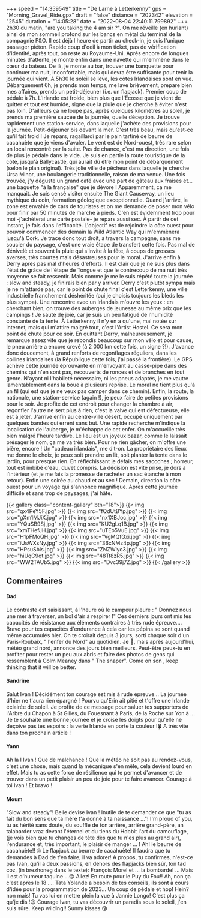 +++
speed = "14.359549"
title = "De Larne à Letterkenny"
gps = "Morning_Gravel_Ride.gpx"
draft = "false"
distance = "202342"
elevation = "2545"
duration = "14:05:28"
date = "2022-08-04 22:40:11.799892"
+++
2h30 du matin, "are you taking the 4 am sir ?". On me réveille (en hurlant) ainsi de mon sommeil profond sur les bancs en métal du terminal de la compagnie P&O. Il est déjà l'heure de partir au check-in, je suis l'unique passager piéton. Rapide coup d'oeil à mon ticket, pas de vérification d'identité, après tout, on reste au Royaume-Uni. Après encore de longues minutes d'attente, je monte enfin dans une navette qui m'emmène dans le cœur du bateau. De là, je monte au bar, trouver une banquette pour continuer ma nuit, inconfortable, mais qui devra être suffisante pour tenir la journée qui vient. A 5h30 le soleil se lève, les côtes Irlandaises sont en vue. Débarquement 6h, je prends mon temps, me lave brièvement, prepare bien mes affaires, prends un petit-déjeuner (i.e. un flapjack). Premier coup de pédale à 7h. L'Irlande est froide, bien plus que l'Écosse que je vient de quitter et tout est humide, signe que la pluie que je cherche à éviter n'est pas loin. D'ailleurs ça ne loupe pas, après quelques kilomètres au soleil, je prends ma première saucée de la journée, quelle déception. Je trouve rapidement une station-service, dans laquelle j'achète des provisions pour la journée. Petit-déjeuner bis devant la mer. C'est très beau, mais qu'est-ce qu'il fait froid ! Je repars, ragaillardi par le pain tartiné de beurre de cacahuète que je viens d'avaler. Le vent est de Nord-ouest, très rare selon un local rencontré par la suite. Pas de chance, c'est ma direction, une fois de plus je pédale dans le vide. Je suis en partie la route touristique de la côte, jusqu'à Ballycastle, qui aurait dû être mon point de débarquement (selon le plan original). Très jolie ville de pêcheur dans laquelle je cherche Ursa Minor, une boulangerie traditionnelle, raison de ma venue. Une fois trouvée, j'y déguste un grand café avec une part de gâteau aux fraises et... une baguette "à la française" que je dévore ! Apparemment, ça me manquait. Je suis censé visiter ensuite The Giant Causeway, un lieu mythique du coin, formation géologique exceptionnelle. Quand j'arrive, la zone est envahie de cars de touristes et on me demande de poser mon vélo pour finir par 50 minutes de marche à pieds. C'en est évidemment trop pour moi -j'achèterai une carte postale- je repars aussi sec. À partir de cet instant, je fais dans l'efficacité. L'objectif est de rejoindre la côte ouest pour pouvoir commencer dès demain la Wild Atlantic Way qui m'emmènera jusqu'à Cork. Je trace donc tout droit, à travers la campagne, sans me soucier du paysage, c'est une vraie étape de transfert cette fois. Pas mal de dénivelé et souvent la pluie qui s'invite à la fête, à coups de grosses averses, très courtes mais désastreuses pour le moral. J'arrive enfin à Derry après pas mal d'heures d'efforts. Il est clair que je ne suis plus dans l'état de grâce de l'étape de Tongue et que le contrecoup de ma nuit très moyenne se fait ressentir. Mais comme je me le suis répété toute la journée : slow and steady, je finirais bien par y arriver. Derry c'est plutôt sympa mais je ne m'attarde pas, car le point de chute final c'est Letterkenny, une ville industrielle franchement déshéritée (oui je choisis toujours les bleds les plus sympa). Une rencontre avec un Irlandais m'ouvre les yeux : en cherchant bien, on trouve des auberges de jeunesse au même prix que les campings ! Je saute de joie, car je suis un peu fatigué de l'humidité constante de la tente. À Letterkenny il n'y en a qu'une, mal notée sur internet, mais qui m'attire malgré tout, c'est l'Artist Hostel. Ce sera mon point de chute pour ce soir. En quittant Derry, malheureusement, je remarque assez vite que je rebondis beaucoup sur mon vélo et pour cause, le pneu arrière a encore crevé (à 2 000 km cette fois, un signe ?!). J'avance donc doucement, à grand renforts de regonflages réguliers, dans les collines irlandaises (la République cette fois, j'ai passé la frontière). Le GPS achève cette journée éprouvante en m'envoyant au casse-pipe dans des chemins qui n'en sont pas, recouverts de ronces et de branches en tout genre. N'ayant ni l'habileté nécessaire, ni les pneus adaptés, je me vautre lamentablement dans la boue à plusieurs reprise. Le moral ne tient plus qu'à un fil (qui est que je ne veux pas camper dans ce chemin). Enfin, la route, la nationale, une station-service (again !), je peux faire de petites provisions pour le soir. Je profite de cet endroit pour changer la chambre à air, regonfler l'autre ne sert plus à rien, c'est la valve qui est défectueuse, elle est à jeter. J'arrive enfin au centre-ville désert, occupé uniquement par quelques bandes qui errent sans but. Une rapide recherche m'indique la localisation de l'auberge, je m'échappe de cet enfer. On m'accueille très bien malgré l'heure tardive. Le lieu est un joyeux bazar, comme le laissait présager le nom, ça me va très bien. Pour ne rien gâcher, on m'offre une bière, encore ! Un "cadeau irlandais", me dit-on. La propriétaire des lieux me donne le choix, je peux soit prendre un lit, soit planter la tente dans le jardin, pour presque rien. En réfléchissant je défais mes sacoches ; horreur, tout est imbibé d'eau, duvet compris. La décision est vite prise, je dors à l'intérieur (et je me fais la promesse de racheter un sac étanche à mon retour). Enfin une soirée au chaud et au sec ! Demain, direction la côte ouest pour un voyage qui s'annonce magnifique. Après cette journée difficile et sans trop de paysages, j'ai hâte.

{{< gallery class="content-gallery" btn="18">}}
{{< img src="qx4PeY5F.jpg" >}}
{{< img src="fQdUtBYp.jpg" >}}
{{< img src="gXm1MJiX.jpg" >}}
{{< img src="nx1XBJoc.jpg" >}}
{{< img src="YQuSB9Sj.jpg" >}}
{{< img src="KU2gLq1B.jpg" >}}
{{< img src="xmTHefJH.jpg" >}}
{{< img src="uTEo5VuE.jpg" >}}
{{< img src="H1pFMoQH.jpg" >}}
{{< img src="VgMQfGxi.jpg" >}}
{{< img src="iUsWXsNy.jpg" >}}
{{< img src="36cNMz4p.jpg" >}}
{{< img src="HPsuSbis.jpg" >}}
{{< img src="ZNZWiyc3.jpg" >}}
{{< img src="hiUqC9qt.jpg" >}}
{{< img src="48Tt8zR5.jpg" >}}
{{< img src="WW2TAUb5.jpg" >}}
{{< img src="Dvc39j7Z.jpg" >}}
{{< /gallery >}}

## Commentaires
#### Dad
Le contraste est saisissant, à l'heure où le campeur pleure : " Donnez nous une mer à traverser, un bol d'air à respirer !"
Ces derniers jours ont mis tes capacités de résistance aux éléments contraires à très rude épreuve.... Bravo pour tes capacités d'endurance à cela car les pépins se sont quand même accumulés hier. On te croirait depuis 3 jours, sorti chaque soir d'un Paris-Roubaix, " l'enfer du Nord" au quotidien.
Je 🤞, mais après aujourd'hui, météo grand nord, annonce des jours bien meilleurs.
Peut-être peux-tu en profiter pour rester un peu aux abris et faire des photos de gens qui ressemblent à Colm Meaney dans " The snaper".
Come on son , keep thinking that it will be better.
#### Sandrine
Salut Ivan !
Décidément ton courage est mis à rude épreuve...
La journée d'hier ne t'aura rien épargné !
Pourvu qu'Erin ait pitié et t'offre une Irlande éclairée de soleil.
Je profite de ce message pour saluer tes supporters de l'Arbre du Chapon à St Gilles, du Fouesnant à Paris, de la Roche sur Yon à ... 
Je te souhaite une bonne journée et je croise les doigts pour qu'elle ne deçoive pas tes espoirs : la verte Irlande en porte la couleur !🍀
A très vite dans ton prochain article !
#### Yann
Ah la l Ivan ! Que de malchance ! Que la météo ne soit pas au rendez-vous, c'est une chose, mais quand la mécanique s'en mêle, cela devient lourd en effet. Mais tu as cette force de résilience qui te permet d'avancer et de trouver dans un petit plaisir un peu de joie pour te faire avancer.
Courage à toi Ivan ! Et bravo !
#### Moum
"Slow and steady"! Belle devise Ivan ! Inutile de te demander ce que "tu as fait du bon sens que ta mère t'a donné à ta naissance ..."! I'm proud of you, tu as hérité sans doute, du souffle de ton arrière, arrière grand-père, an talabarder vraz devant l'éternel et du tiens du Hobbit l'art du camouflage, (je vois bien que tu changes de tête dès que tu n'es plus au grand air), l'endurance et, très important, le plaisir de manger ... ! Ah! le beurre de cacahuète!! 🙄 Le flapjack au beurre de cacahuète! Il faudra que tu demandes à Dad de t'en faire, il va adorer! A propos, tu confirmes, n'est-ce pas Ivan, qu'il a deux passions, en dehors des flapjacks bien sûr, ton tad coz, (in brezhoneg dans le texte): François Morel et ... la bombarde! ... Mais il est d'humeur taquine ...😊 Allez! En route pour le Puy du Fou!! Ah, non ça c'est après le 18  .... Tata Yolande a besoin de tes conseils, ils sont à cours d'idée pour la programmation de 2023... Un coup de pédale et hop! Hein? non mais! Tu vas lui en mettre plein la vue à Jannie Longo! C'est plus ça qu'je dis !😉
Courage Ivan, tu vas découvrir un paradis sous le soleil, j'en suis sûre.
Keep wilding!!
Sunny kisses 😘
